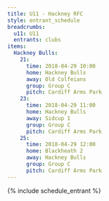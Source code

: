```yaml
---
title: U11 - Hackney RFC
style: entrant_schedule
breadcrumbs:
  u11: U11
  entrants: clubs
items:
  Hackney Bulls:
    21:
      time: 2018-04-29 10:00
      home: Hackney Bulls
      away: Old Colfeians
      group: Group C
      pitch: Cardiff Arms Park
    23:
      time: 2018-04-29 11:00
      home: Hackney Bulls
      away: Sidcup 1
      group: Group C
      pitch: Cardiff Arms Park
    25:
      time: 2018-04-29 12:00
      home: Blackheath 2
      away: Hackney Bulls
      group: Group C
      pitch: Cardiff Arms Park
---
```


{% include schedule_entrant %}
